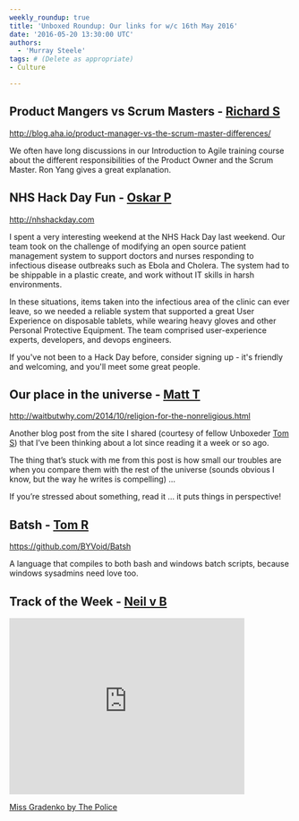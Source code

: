 ```yaml
---
weekly_roundup: true
title: 'Unboxed Roundup: Our links for w/c 16th May 2016'
date: '2016-05-20 13:30:00 UTC'
authors:
  - 'Murray Steele'
tags: # (Delete as appropriate)
- Culture

---
```


## Product Mangers vs Scrum Masters - [Richard S](/team#richard-stobart)

http://blog.aha.io/product-manager-vs-the-scrum-master-differences/

We often have long discussions in our Introduction to Agile training course about the different responsibilities of the Product Owner and the Scrum Master.  Ron Yang  gives a great explanation.

## NHS Hack Day Fun - [Oskar P](/team)

http://nhshackday.com

I spent a very interesting weekend at the NHS Hack Day last weekend. Our team took on the challenge of modifying an open source patient management system to support doctors and nurses responding to infectious disease outbreaks such as Ebola and Cholera. The system had to be shippable in a plastic create, and work without IT skills in harsh environments.

In these situations, items taken into the infectious area of the clinic can ever leave, so we needed a reliable system that supported a great User Experience on disposable tablets, while wearing heavy gloves and other Personal Protective Equipment. The team comprised user-experience experts, developers, and devops engineers.

If you've not been to a Hack Day before, consider signing up - it's friendly and welcoming, and you'll meet some great people.

## Our place in the universe - [Matt T](/team#matt-turrell)

http://waitbutwhy.com/2014/10/religion-for-the-nonreligious.html

Another blog post from the site I shared (courtesy of fellow Unboxeder [Tom S](/team#tom-sabin)) that I’ve been thinking about a lot since reading it a week or so ago.

The thing that’s stuck with me from this post is how small our troubles are when you compare them with the rest of the universe (sounds obvious I know, but the way he writes is compelling) …

If you’re stressed about something, read it … it puts things in perspective!

## Batsh - [Tom R](http://tomrussell.co.uk/)

https://github.com/BYVoid/Batsh

A language that compiles to both bash and windows batch scripts, because windows sysadmins need love too.

## Track of the Week - [Neil v B](/team#neil-van-beinum)

<iframe width="420" height="315" src="https://www.youtube.com/embed/YyZVS_b6r4E" frameborder="0" allowfullscreen></iframe>

[Miss Gradenko by The Police](https://www.youtube.com/watch?v=YyZVS_b6r4E)
